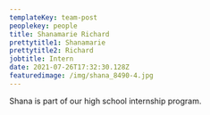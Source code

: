 ```yaml
---
templateKey: team-post
peoplekey: people
title: Shanamarie Richard
prettytitle1: Shanamarie
prettytitle2: Richard
jobtitle: Intern
date: 2021-07-26T17:32:30.128Z
featuredimage: /img/shana_8490-4.jpg
---
```

Shana is part of our high school internship program.